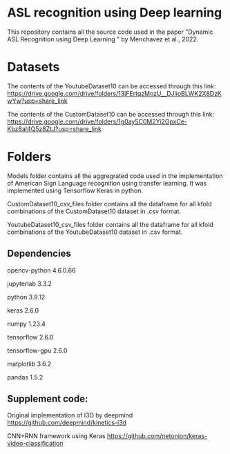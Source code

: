 # ASL recognition using Deep learning
This repository contains all the source code used in the paper "Dynamic ASL Recognition using Deep Learning " by Menchavez et al., 2022.

# Datasets

The contents of the YoutubeDataset10 can be accessed through this link:
https://drive.google.com/drive/folders/13jFErtqzMozU__DJlioBLWK2X8DzKwYw?usp=share_link

The contents of the CustomDataset10 can be accessed through this link:
https://drive.google.com/drive/folders/1g0ay5C0M2Yi2GpxCe-Kbz8al4Q5z8ZtJ?usp=share_link


# Folders

Models folder contains all the aggregrated code used in the implementation of American Sign Language recognition using transfer learning. It was implemented using Tensorflow Keras in python.

CustomDataset10_csv_files folder contains all the dataframe for all kfold combinations of the CustomDataset10 dataset in .csv format.

YoutubeDataset10_csv_files folder contains all the dataframe for all kfold combinations of the YoutubeDataset10 dataset in .csv format.


## Dependencies

opencv-python 4.6.0.66

jupyterlab 3.3.2

python 3.9.12

keras 2.6.0

numpy 1.23.4

tensorflow 2.6.0

tensorflow-gpu 2.6.0

matplotlib 3.6.2

pandas 1.5.2

## Supplement code:

Original implementation of I3D by deepmind https://github.com/deepmind/kinetics-i3d

CNN+RNN framework using Keras https://github.com/netonion/keras-video-classification

